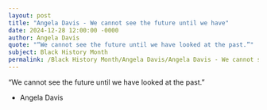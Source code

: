 ```yaml
---
layout: post
title: "Angela Davis - We cannot see the future until we have"
date: 2024-12-28 12:00:00 -0000
author: Angela Davis
quote: "“We cannot see the future until we have looked at the past.”"
subject: Black History Month
permalink: /Black History Month/Angela Davis/Angela Davis - We cannot see the future until we have
---
```


“We cannot see the future until we have looked at the past.”

- Angela Davis
